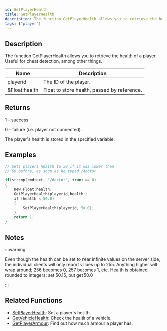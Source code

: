 ```yaml
---
id: GetPlayerHealth
title: GetPlayerHealth
description: The function GetPlayerHealth allows you to retrieve the health of a player.
tags: ["player"]
---
```


## Description

The function GetPlayerHealth allows you to retrieve the health of a player. Useful for cheat detection, among other things.

| Name          | Description                                 |
| ------------- | ------------------------------------------- |
| playerid      | The ID of the player.                       |
| &Float:health | Float to store health, passed by reference. |

## Returns

1 - success

0 - failure (i.e. player not connected).

The player's health is stored in the specified variable.

## Examples

```c
// Sets players health to 50 if it was lower than
// 50 before, as soon as he typed /doctor

if(strcmp(cmdtext, "/doctor", true) == 0)
{
    new Float:health;
    GetPlayerHealth(playerid,health);
    if (health < 50.0)
    {
        SetPlayerHealth(playerid, 50.0);
    }
    return 1;
}
```

## Notes

:::warning

Even though the health can be set to near infinite values on the server side, the individual clients will only report values up to 255. Anything higher will wrap around; 256 becomes 0, 257 becomes 1, etc.
Health is obtained rounded to integers: set 50.15, but get 50.0

:::

## Related Functions

- [SetPlayerHealth](../functions/SetPlayerHealth): Set a player's health.
- [GetVehicleHealth](../functions/GetVehicleHealth): Check the health of a vehicle.
- [GetPlayerArmour](../functions/GetPlayerArmour): Find out how much armour a player has.
